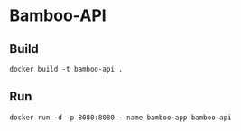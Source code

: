 # Bamboo-API

## Build 

```
docker build -t bamboo-api .
```

## Run

```
docker run -d -p 8080:8080 --name bamboo-app bamboo-api
```